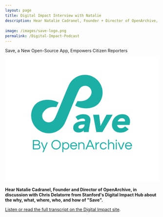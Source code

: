 ```yaml
---
layout: page
title: Digital Impact Interview with Natalie 
description: Hear Natalie Cadranel, Founder + Director of OpenArchive, in conversation with Chris Delatorre from Stanford's Digital Impact Hub about how "Save" protects citizen eye-witnesses from online threats.

image: /images/save-logo.png
permalink: /Digital-Impact-Podcast
---
```


<p>Save, a New Open-Source App, Empowers Citizen Reporters</p>

<img class="postInlineImage" src="/images/save-logo.png"/>

<p><b>Hear Natalie Cadranel, Founder and Director of OpenArchive, in discussion with Chris Delatorre from Stanford's Digital Impact Hub about the why, what, where, who, and how of "Save".</b></p>

<p><a href="https://digitalimpact.io/save-a-new-open-source-app-empowers-citizen-journalists/" target="_blank">Listen or read the full transcript on the Digital Impact site</a>.</p>

